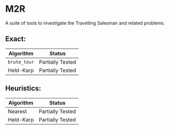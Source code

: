 # M2R

A suite of tools to investigate the Travelling Salesman and related problems.

## Exact:
Algorithm   | Status
----------- |----------
`brute_tour` | Partially Tested
Held-Karp   | Partially Tested

## Heuristics:
Algorithm   | Status
----------- |----------
Nearest | Partially Tested
Held-Karp   | Partially Tested
